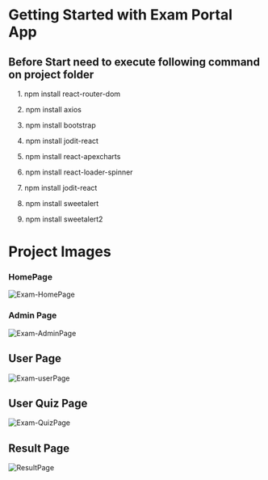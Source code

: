 # Getting Started with Exam Portal App

## Before Start need to execute following command on project folder
&emsp; 1. npm install react-router-dom

&emsp; 2. npm install axios

&emsp; 3. npm install bootstrap

&emsp; 4. npm install jodit-react

&emsp; 5. npm install react-apexcharts

&emsp; 6. npm install react-loader-spinner

&emsp; 7. npm install jodit-react

&emsp; 8. npm install sweetalert

&emsp; 9. npm install sweetalert2
##
# Project Images
### HomePage
![Exam-HomePage](https://github.com/Sambit1708/examportal-reactjs/assets/86182933/4ec63b8b-4b1b-4d12-a366-09540a093047)


### Admin Page
![Exam-AdminPage](https://github.com/Sambit1708/examportal-reactjs/assets/86182933/aa7104a0-b051-486d-8fc9-55e703bdb41f)


## User Page
![Exam-userPage](https://github.com/Sambit1708/examportal-reactjs/assets/86182933/d12ac1cd-ae7c-4b5a-b6a1-572f187a92c3)


## User Quiz Page
![Exam-QuizPage](https://github.com/Sambit1708/examportal-reactjs/assets/86182933/18516ba0-66ab-4768-84fc-f244454d9c34)


## Result Page
![ResultPage](https://github.com/user-attachments/assets/bf5213e3-b4bf-4006-913d-186fd95f5f36)

